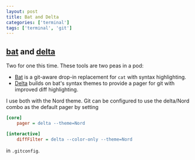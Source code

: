 ```yaml
---
layout: post
title: Bat and Delta
categories: ['terminal']
tags: ['terminal', 'git']
---
```


## [bat](https://github.com/sharkdp/bat) and [delta](https://github.com/dandavison/delta)

Two for one this time. These tools are two peas in a pod:

* [Bat](https://github.com/sharkdp/bat) is a git-aware drop-in replacement for `cat` with syntax highlighting.
* [Delta](https://github.com/dandavison/delta) builds on bat's syntax themes to provide a pager for git with improved diff highlighting.

I use both with the Nord theme. Git can be configured to use the delta/Nord combo as the default pager by setting

```ini
[core]
    pager = delta --theme=Nord

[interactive]
    diffFilter = delta --color-only --theme=Nord
```

in `.gitconfig`.
